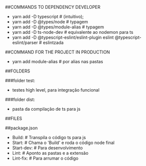 ##COMMANDS TO DEPENDENCY DEVELOPER 
  - yarn add -D typescript # (intuitivo);
  - yarn add -D @types/node # typagem 
  - yarn add -D @types/module-alias # typagem 
  - yarn add -D ts-node-dev # equivalente ao nodemon para ts 
  - yarn add -D @typescript-eslint/eslint-plugin eslint @typescript-eslint/parser # eslintzada

##COMMAND FOR THE PROJECT IN PRODUCTION 
  - yarn add module-alias # por alias nas pastas


##FOLDERS

###folder test:
  - testes high level, para integração funcional

###folder dist: 
  - pasta da compilação de ts para js

##FILES

##package.json
  - Build: # Transpila o código ts para js 
  - Start: # Chama o 'Build' e roda o código node final
  - Start-dev: # Para desenvolvimento
  - Lint: # Aponto as pastas e a extensão
  - Lint-fix: # Para arrumar o código